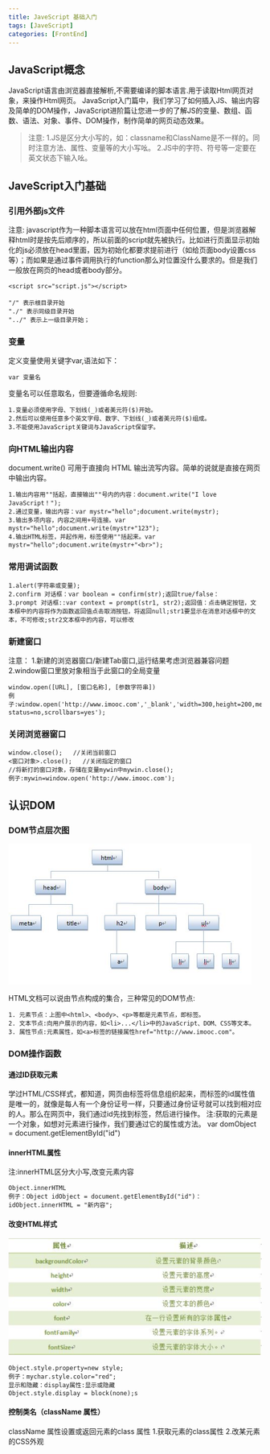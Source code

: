 ```yaml
---
title: JaveScript 基础入门
tags: [JaveScript]
categories: [FrontEnd]
---
```



## JavaScript概念

JavaScript语言由浏览器直接解析,不需要编译的脚本语言.用于读取Html网页对象，来操作Html网页。
JavaScript入门篇中，我们学习了如何插入JS、输出内容及简单的DOM操作，JavaScript进阶篇让您进一步的了解JS的变量、数组、函数、语法、对象、事件、DOM操作，制作简单的网页动态效果。

>注意:
>1.JS是区分大小写的，如：classname和ClassName是不一样的。同时注意方法、属性、变量等的大小写吆。
>2.JS中的字符、符号等一定要在英文状态下输入吆。

## JaveScript入门基础

### 引用外部js文件
注意: javascript作为一种脚本语言可以放在html页面中任何位置，但是浏览器解释html时是按先后顺序的，所以前面的script就先被执行。比如进行页面显示初始化的js必须放在head里面，因为初始化都要求提前进行（如给页面body设置css等）；而如果是通过事件调用执行的function那么对位置没什么要求的。但是我们一般放在网页的head或者body部分。
```
<script src="script.js"></script>

"/" 表示根目录开始
"./" 表示同级目录开始
"../" 表示上一级目录开始；
```

### 变量

定义变量使用关键字var,语法如下：

    var 变量名
变量名可以任意取名，但要遵循命名规则:

    1.变量必须使用字母、下划线(_)或者美元符($)开始。
    2.然后可以使用任意多个英文字母、数字、下划线(_)或者美元符($)组成。
    3.不能使用JavaScript关键词与JavaScript保留字。

### 向HTML输出内容
document.write() 可用于直接向 HTML 输出流写内容。简单的说就是直接在网页中输出内容。

    1.输出内容用""括起，直接输出""号内的内容：document.write("I love JavaScript！");
    2.通过变量，输出内容：var mystr="hello";document.write(mystr);
    3.输出多项内容，内容之间用+号连接。var mystr="hello";document.write(mystr+"123");
    4.输出HTML标签，并起作用，标签使用""括起来。var mystr="hello";document.write(mystr+"<br>");


### 常用调试函数
    1.alert(字符串或变量); 
    2.confirm 对话框：var boolean = confirm(str);返回true/false：
    3.prompt 对话框::var context = prompt(str1, str2);返回值：点击确定按钮，文本框中的内容将作为函数返回值点击取消按钮，将返回null;str1要显示在消息对话框中的文本，不可修改;str2文本框中的内容，可以修改

### 新建窗口
注意：
1.新建的浏览器窗口/新建Tab窗口,运行结果考虑浏览器兼容问题
2.window窗口里放对象相当于此窗口的全局变量


    window.open([URL], [窗口名称], [参数字符串])
    例子:window.open('http://www.imooc.com','_blank','width=300,height=200,menubar=no,toolbar=no, status=no,scrollbars=yes');

### 关闭浏览器窗口

    window.close();   //关闭当前窗口
    <窗口对象>.close();   //关闭指定的窗口
    //将新打的窗口对象，存储在变量mywin中mywin.close();
    例子:mywin=window.open('http://www.imooc.com'); 


## 认识DOM

### DOM节点层次图
![DOM节点层次图](/img/DOM节点层次图.png "DOM节点层次图")


HTML文档可以说由节点构成的集合，三种常见的DOM节点:

    1. 元素节点：上图中<html>、<body>、<p>等都是元素节点，即标签。
    2. 文本节点:向用户展示的内容，如<li>...</li>中的JavaScript、DOM、CSS等文本。
    3. 属性节点:元素属性，如<a>标签的链接属性href="http://www.imooc.com"。

### DOM操作函数
#### 通过ID获取元素
学过HTML/CSS样式，都知道，网页由标签将信息组织起来，而标签的id属性值是唯一的，就像是每人有一个身份证号一样，只要通过身份证号就可以找到相对应的人。那么在网页中，我们通过id先找到标签，然后进行操作。
    注:获取的元素是一个对象，如想对元素进行操作，我们要通过它的属性或方法。
    var domObject = document.getElementById("id") 

#### innerHTML属性
注:innerHTML区分大小写,改变元素内容

    Object.innerHTML
    例子：Object idObject = document.getElementById("id")：
    idObject.innerHTML = "新内容";

#### 改变HTML样式
![HTML样式](/img/HTML样式.png "HTML样式")

    Object.style.property=new style;
    例子：mychar.style.color="red";
    显示和隐藏：display属性:显示或隐藏
    Object.style.display = block(none);s

#### 控制类名（className 属性）
className 属性设置或返回元素的class 属性
1.获取元素的class属性
2.改某元素的CSS外观








